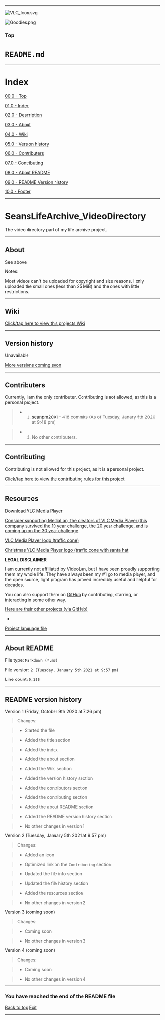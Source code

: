 
***

![VLC_Icon.svg](VLC_Icon.svg)

![Goodies.png](Goodies.png)

### Top

# `README.md`

***

# Index

[00.0 - Top](#Top)

[01.0 - Index](#Index)

[02.0 - Description](#SeansLifeArchive_VideoDirectory)

[03.0 - About](#About)

[04.0 - Wiki](#Wiki)

[05.0 - Version history](#Version-history)

[06.0 - Contributers](#Contributers)

[07.0 - Contributing](#Contributing)

[08.0 - About README](#About-README)

[09.0 - README Version history](#README-version-history)

[10.0 - Footer](#You-have-reached-the-end-of-the-README-file)

***

# SeansLifeArchive_VideoDirectory
The video directory part of my life archive project.

***

## About

See above

Notes:

Most videos can't be uploaded for copyright and size reasons. I only uploaded the small ones (less than 25 MiB) and the ones with little restrictions.

***

## Wiki

[Click/tap here to view this projects Wiki](https://github.com/seanpm2001/SeansLifeArchive_VideoDirectory/wiki)

***

## Version history

Unavailable

[More versions coming soon](https://www.example.com)

***

## Contributers

Currently, I am the only contributer. Contributing is not allowed, as this is a personal project.

> * 1. [seanpm2001](https://github.com/seanpm2001/) - 418 commits (As of Tuesday, Janary 5th 2020 at 9:48 pm)

> * 2. No other contributers.

***

## Contributing

Contributing is not allowed for this project, as it is a personal project.

[Click/tap here to view the contributing rules for this project](CONTRIBUTING.md)

***

## Resources

[Download VLC Media Player](https://www.videolan.org/vlc/)

[Consider supporting MediaLan, the creators of VLC Media Player (this company survived the 10 year challenge, the 20 year challenge, and is coming up on the 30 year challenge](https://www.videolan.org/contribute.html#money)

[VLC Media Player logo (traffic cone)](VLC_Icon.svg)

[Christmas VLC Media Player logo (traffic cone with santa hat](Goodies.png)

**LEGAL DISCLAIMER**

I am currently not affiliated by VideoLan, but I have been proudly supporting them my whole life. They have always been my #1 go to media player, and the open source, light program has proved incredibly useful and helpful for decades.

You can also support them on [GitHub](https://github.com/videolan/vlc) by contributing, starring, or interacting in some other way.

[Here are their other projects (via GitHub)](https://github.com/videolan)

-

[Project language file](PROJECT_LANG.cpp)

***

## About README

File type: `Markdown (*.md)`

File version: `2 (Tuesday, January 5th 2021 at 9:57 pm)`

Line count: `0,188`

***

## README version history

Version 1 (Friday, October 9th 2020 at 7:26 pm)

> Changes:

> * Started the file

> * Added the title section

> * Added the index

> * Added the about section

> * Added the Wiki section

> * Added the version history section

> * Added the contributors section

> * Added the contributing section

> * Added the about README section

> * Added the README version history section

> * No other changes in version 1

Version 2 (Tuesday, January 5th 2021 at 9:57 pm)

> Changes:

> * Added an icon

> * Optimized link on the `Contributing` section

> * Updated the file info section

> * Updated the file history section

> * Added the resources section

> * No other changes in version 2

Version 3 (coming soon)

> Changes:

> * Coming soon

> * No other changes in version 3

Version 4 (coming soon)

> Changes:

> * Coming soon

> * No other changes in version 4

***

### You have reached the end of the README file

[Back to top](#Top) [Exit](https://github.com)

***
